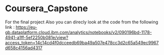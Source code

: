 # Coursera_Capstone
For the final project
Also you can direcly look at the code from the following link : https://eu-gb.dataplatform.cloud.ibm.com/analytics/notebooks/v2/090196bd-1178-4941-a1ff-5ef2250b081e/view?access_token=14c14cd4f0dcceedb69ba49a507e478cc3d2c65a549ec9967d658c4156ad4317
